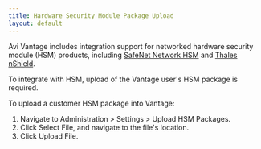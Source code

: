 ```yaml
---
title: Hardware Security Module Package Upload
layout: default
---
```

Avi Vantage includes integration support for networked hardware security module (HSM) products, including <a href="/docs/16.2//avi-vantage-integration-with-safenet-network-hsm">SafeNet Network HSM</a> and <a href="/docs/16.2/thales-nshield-integration-2">Thales nShield</a>.

To integrate with HSM, upload of the Vantage user's HSM package is required.

To upload a customer HSM package into Vantage:
<ol> 
 <li>Navigate to Administration &gt; Settings &gt; Upload HSM Packages.</li> 
 <li>Click Select File, and navigate to the file's location.</li> 
 <li>Click Upload File.</li> 
</ol> 